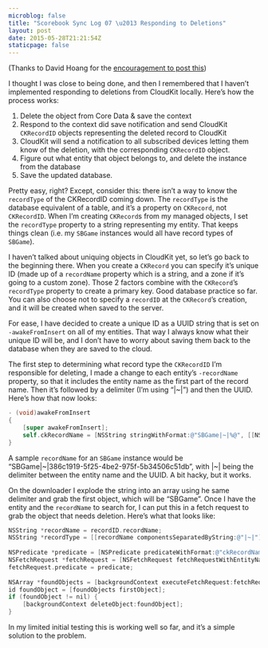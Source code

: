 ```yaml
---
microblog: false
title: "Scorebook Sync Log 07 \u2013 Responding to Deletions"
layout: post
date: 2015-05-28T21:21:54Z
staticpage: false
---
```


(Thanks to David Hoang for the [encouragement to post this](https://twitter.com/davidhoang/status/604136066673565696))

I thought I was close to being done, and then I remembered that I haven’t implemented responding to deletions from CloudKit locally. Here’s how the process works:

1. Delete the object from Core Data & save the context
2. Respond to the context did save notification and send CloudKit `CKRecordID` objects representing the deleted record to CloudKit
3. CloudKit will send a notification to all subscribed devices letting them know of the deletion, with the corresponding `CKRecordID` object.
4. Figure out what entity that object belongs to, and delete the instance from the database
5. Save the updated database.

Pretty easy, right? Except, consider this: there isn’t a way to know the `recordType` of the CKRecordID coming down. The `recordType` is the database equivalent of a table, and it’s a property on `CKRecord`, not `CKRecordID`. When I’m creating `CKRecord`s from my managed objects, I set the `recordType` property to a string representing my entity. That keeps things clean (i.e. my `SBGame` instances would all have record types of `SBGame`).

I haven’t talked about uniquing objects in CloudKit yet, so let’s go back to the beginning there. When you create a `CKRecord` you can specify it’s unique ID (made up of a `recordName` property which is a string, and a zone if it’s going to a custom zone). Those 2 factors combine with the `CKRecord`’s `recordType` property to create a primary key. Good database practice so far. You can also choose not to specify a `recordID` at the `CKRecord`’s creation, and it will be created when saved to the server.

For ease, I have decided to create a unique ID as a UUID string that is set on `-awakeFromInsert` on all of my entities. That way I always know what their unique ID will be, and I don’t have to worry about saving them back to the database when they are saved to the cloud.

The first step to determining what record type the `CKRecordID` I’m responsible for deleting, I made a change to each entity’s `-recordName` property, so that it includes the entity name as the first part of the record name. Then it’s followed by a delimiter (I’m using “|~|”) and then the UUID. Here’s how that now looks:

```objectivec
- (void)awakeFromInsert
{
    [super awakeFromInsert];
    self.ckRecordName = [NSString stringWithFormat:@"SBGame|~|%@", [[NSUUID UUID] UUIDString]];
}
```

A sample `recordName` for an `SBGame` instance would be “SBGame|~|386c1919-5f25-4be2-975f-5b34506c51db”, with |~| being the delimiter between the entity name and the UUID. A bit hacky, but it works.

On the downloader I explode the string into an array using he same delimiter and grab the first object, which will be “SBGame”. Once I have the entity and the `recordName` to search for, I can put this in a fetch request to grab the object that needs deletion. Here’s what that looks like:

```objectivec
NSString *recordName = recordID.recordName;
NSString *recordType = [[recordName componentsSeparatedByString:@"|~|"] firstObject];
        
NSPredicate *predicate = [NSPredicate predicateWithFormat:@"ckRecordName = %@", recordName];
NSFetchRequest *fetchRequest = [NSFetchRequest fetchRequestWithEntityName:recordType];
fetchRequest.predicate = predicate;
        
NSArray *foundObjects = [backgroundContext executeFetchRequest:fetchRequest error:nil];
id foundObject = [foundObjects firstObject];
if (foundObject != nil) {
    [backgroundContext deleteObject:foundObject];
}
```

In my limited initial testing this is working well so far, and it’s a simple solution to the problem.